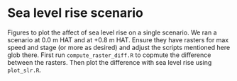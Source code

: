 # Sea level rise scenario

Figures to plot the affect of sea level rise on a single scenario. We ran a scenario at 0.0 m HAT and at +0.8 m HAT. Ensure they have rasters for max speed and stage (or more as desired) and adjust the scripts mentioned here glob there. First run `compute_raster_diff.R` to copmute the difference between the rasters. Then plot the difference with sea level rise using `plot_slr.R`.
